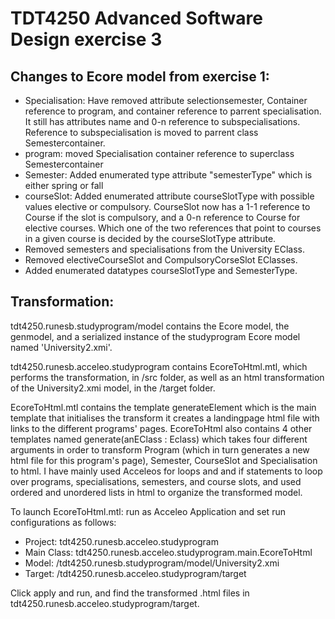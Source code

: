 # TDT4250 Advanced Software Design exercise 3
## Changes to Ecore model from exercise 1:
- Specialisation: Have removed attribute selectionsemester, Container reference to program, and container reference to parrent specialisation. It still has attributes name and 0-n reference to subspecialisations. Reference to subspecialisation is moved to parrent class Semestercontainer.
- program: moved Specialisation container reference to superclass Semestercontainer 
- Semester: Added enumerated type attribute "semesterType" which is either spring or fall
- courseSlot: Added enumerated attribute courseSlotType with possible values elective or compulsory. CourseSlot now has a 1-1 reference to Course if the slot is compulsory, and a 0-n reference to Course for elective courses. Which one of the two references that point to courses in a given course is decided by the courseSlotType attribute.
- Removed semesters and specialisations from the University EClass.
- Removed electiveCourseSlot and CompulsoryCorseSlot EClasses.
- Added enumerated datatypes courseSlotType and SemesterType.

## Transformation:
tdt4250.runesb.studyprogram/model contains the Ecore model, the genmodel, and a serialized instance of the studyprogram Ecore model named 'University2.xmi'.

tdt4250.runesb.acceleo.studyprogram contains EcoreToHtml.mtl, which performs the transformation,  in /src folder, as well as an html transformation of the University2.xmi model, in the /target folder.

EcoreToHtml.mtl contains the template generateElement which is the main template that initialises the transform it creates a landingpage html file with links to the different programs' pages. EcoreToHtml also contains 4 other templates named generate(anEClass : Eclass) which takes four different arguments in order to transform Program (which in turn generates a new html file for this program's page), Semester, CourseSlot and Specialisation to html. I have mainly used Acceleos for loops and and if statements to loop over programs, specialisations, semesters, and course slots, and used ordered and unordered lists in html to organize the transformed model.

To launch EcoreToHtml.mtl: run as Acceleo Application and set run configurations as follows:
- Project: tdt4250.runesb.acceleo.studyprogram
- Main Class: tdt4250.runesb.acceleo.studyprogram.main.EcoreToHtml
- Model: /tdt4250.runesb.studyprogram/model/University2.xmi
- Target: /tdt4250.runesb.acceleo.studyprogram/target

Click apply and run, and find the transformed .html files in tdt4250.runesb.acceleo.studyprogram/target.
